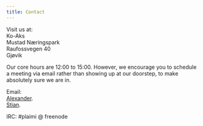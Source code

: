 ```yaml
---
title: Contact
---
```

Visit us at:  
Ko-Aks  
Mustad Næringspark  
Raufossvegen 40  
Gjøvik

Our core hours are 12:00 to 15:00. However, we encourage you to schedule a
meeting via email rather than showing up at our doorstep, to make absolutely
sure we are in.

Email:  
[Alexander](mailto:alexander@plaimi.net).  
[Stian](mailto:stian@plaimi.net).

IRC: \#plaimi @ freenode 

